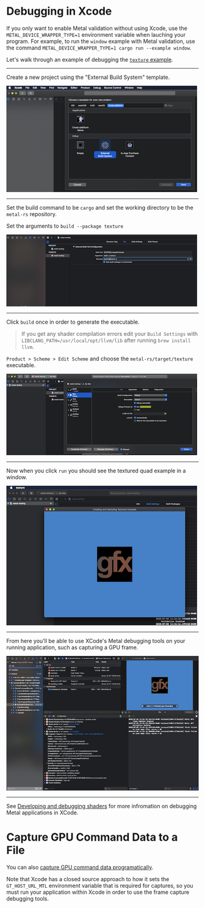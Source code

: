 # Debugging in Xcode

If you only want to enable Metal validation without using Xcode, use the `METAL_DEVICE_WRAPPER_TYPE=1` environment variable when lauching your program. For example, to run the `window` example with Metal validation, use the command `METAL_DEVICE_WRAPPER_TYPE=1 cargo run --example window`.

Let's walk through an example of debugging the [`texture` example](/examples/texture).

---

Create a new project using the "External Build System" template.

![New project](./new-project.png)

---


Set the build command to be `cargo` and set the working directory to be the `metal-rs` repository.

Set the arguments to `build --package texture`

![Build settings](./build-settings.png)

---

Click `build` once in order to generate the executable.

> If you get any shader compilation errors edit your `Build Settings` with `LIBCLANG_PATH=/usr/local/opt/llvm/lib` after running `brew install llvm`.

`Product > Scheme > Edit Scheme` and choose the `metal-rs/target/texture` executable.

![Set run target](./set-run-target.png)

---

Now when you click `run` you should see the textured quad example in a window.

![Running window](./running-window.png)

---

From here you'll be able to use XCode's Metal debugging tools on your running application, such as capturing a GPU frame.

![Capture GPU frame](./capture-gpu-frame.png)

---

See [Developing and debugging shaders](https://developer.apple.com/documentation/metal/shader_authoring/developing_and_debugging_metal_shaders) for more infromation on
debugging Metal applications in XCode.

# Capture GPU Command Data to a File

You can also [capture GPU command data programatically](https://developer.apple.com/documentation/metal/frame_capture_debugging_tools/capturing_gpu_command_data_programmatically). 

Note that Xcode has a closed source approach to how it sets the `GT_HOST_URL_MTL` environment variable that is required for captures, so you must run your application within Xcode in order to use the frame capture debugging tools.
